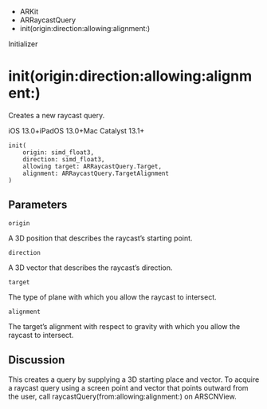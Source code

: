 

- ARKit
- ARRaycastQuery
-  init(origin:direction:allowing:alignment:) 

Initializer

# init(origin:direction:allowing:alignment:)

Creates a new raycast query.

iOS 13.0+iPadOS 13.0+Mac Catalyst 13.1+

``` source
init(
    origin: simd_float3,
    direction: simd_float3,
    allowing target: ARRaycastQuery.Target,
    alignment: ARRaycastQuery.TargetAlignment
)
```

## Parameters 

`origin`  

A 3D position that describes the raycast’s starting point.

`direction`  

A 3D vector that describes the raycast’s direction.

`target`  

The type of plane with which you allow the raycast to intersect.

`alignment`  

The target’s alignment with respect to gravity with which you allow the raycast to intersect.

## Discussion

This creates a query by supplying a 3D starting place and vector. To acquire a raycast query using a screen point and vector that points outward from the user, call raycastQuery(from:allowing:alignment:) on ARSCNView.

